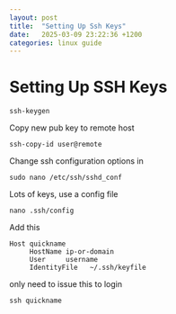 ```yaml
---
layout: post
title:  "Setting Up Ssh Keys"
date:   2025-03-09 23:22:36 +1200
categories: linux guide
---
```


# Setting Up SSH Keys


```
ssh-keygen
```
Copy new pub key to remote host
```
ssh-copy-id user@remote
```
Change ssh configuration options in
```
sudo nano /etc/ssh/sshd_conf
```

Lots of keys, use a config file
```
nano .ssh/config
```
Add this
```
Host quickname
     HostName ip-or-domain
     User     username
     IdentityFile	~/.ssh/keyfile 
```
only need to issue this to login
```
ssh quickname 
```
